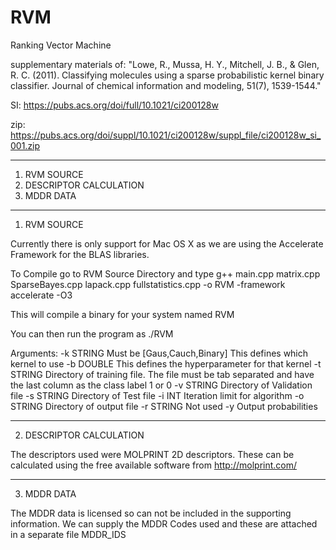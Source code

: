 # RVM
Ranking Vector Machine

supplementary materials of:
"Lowe, R., Mussa, H. Y., Mitchell, J. B., & Glen, R. C. (2011). Classifying molecules using a sparse probabilistic kernel binary classifier. Journal of chemical information and modeling, 51(7), 1539-1544."
    
SI: https://pubs.acs.org/doi/full/10.1021/ci200128w
    
zip: https://pubs.acs.org/doi/suppl/10.1021/ci200128w/suppl_file/ci200128w_si_001.zip

***************************************************************************

1) RVM SOURCE
2) DESCRIPTOR CALCULATION
3) MDDR DATA

***************************************************************************
1) RVM SOURCE

Currently there is only support for Mac OS X as we are using the Accelerate Framework for the BLAS libraries. 

To Compile go to RVM Source Directory and type
g++ main.cpp matrix.cpp SparseBayes.cpp lapack.cpp fullstatistics.cpp -o RVM -framework accelerate -O3

This will compile a binary for your system named RVM

You can then run the program as 
./RVM

Arguments:
-k STRING Must be [Gaus,Cauch,Binary] This defines which kernel to use
-b DOUBLE This defines the hyperparameter for that kernel
-t STRING Directory of training file. The file must be tab separated and have the last column as the class label 1 or 0
-v STRING Directory of Validation file
-s STRING Directory of Test file
-i INT    Iteration limit for algorithm
-o STRING Directory of output file
-r STRING Not used
-y        Output probabilities

***************************************************************************
2) DESCRIPTOR CALCULATION

The descriptors used were MOLPRINT 2D descriptors. These can be calculated using the free available software from http://molprint.com/

***************************************************************************
3) MDDR DATA

The MDDR data is licensed so can not be included in the supporting information. We can supply the MDDR Codes used and these are attached in a separate file MDDR_IDS
